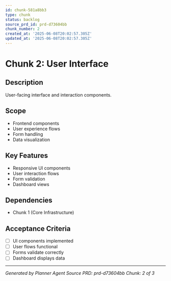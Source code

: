 ```yaml
---
id: chunk-581a8bb3
type: chunk
status: backlog
source_prd_id: prd-d73604bb
chunk_number: 2
created_at: '2025-06-08T20:02:57.305Z'
updated_at: '2025-06-08T20:02:57.305Z'
---
```


# Chunk 2: User Interface

## Description
User-facing interface and interaction components.

## Scope
- Frontend components
- User experience flows
- Form handling
- Data visualization

## Key Features
- Responsive UI components
- User interaction flows
- Form validation
- Dashboard views

## Dependencies
- Chunk 1 (Core Infrastructure)

## Acceptance Criteria
- [ ] UI components implemented
- [ ] User flows functional
- [ ] Forms validate correctly
- [ ] Dashboard displays data

---
*Generated by Planner Agent*
*Source PRD: prd-d73604bb*
*Chunk: 2 of 3*